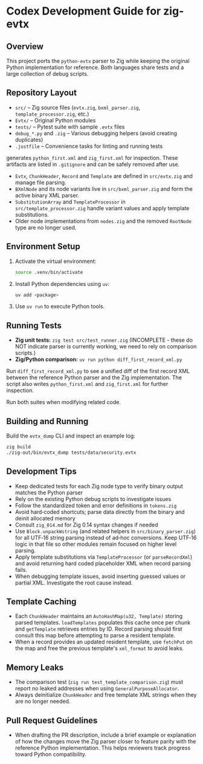 # Codex Development Guide for zig-evtx

## Overview
This project ports the `python-evtx` parser to Zig while keeping the original
Python implementation for reference.  Both languages share tests and a large
collection of debug scripts.

## Repository Layout
- `src/` – Zig source files (`evtx.zig`, `bxml_parser.zig`, `template_processor.zig`, etc.)
- `Evtx/` – Original Python modules
- `tests/` – Pytest suite with sample `.evtx` files
- `debug_*.py` and `.zig` – Various debugging helpers (avoid creating duplicates)
- `.justfile` – Convenience tasks for linting and running tests

generates `python_first.xml` and `zig_first.xml` for inspection. These artifacts
are listed in `.gitignore` and can be safely removed after use.
- `Evtx`, `ChunkHeader`, `Record` and `Template` are defined in `src/evtx.zig` and manage file parsing.
- `BXmlNode` and its node variants live in `src/bxml_parser.zig` and form the active binary XML parser.
- `SubstitutionArray` and `TemplateProcessor` in `src/template_processor.zig` handle variant values and apply template substitutions.
- Older node implementations from `nodes.zig` and the removed `RootNode` type are no longer used.

## Environment Setup
1. Activate the virtual environment:
   ```bash
   source .venv/bin/activate
   ```
2. Install Python dependencies using `uv`:
   ```bash
   uv add <package>
   ```
3. Use `uv run` to execute Python tools.

## Running Tests
- **Zig unit tests:** `zig test src/test_runner.zig` (INCOMPLETE - these do NOT indicate parser is currently working, we need to rely on comparison scripts.)
- **Zig/Python comparison:** `uv run python diff_first_record_xml.py`

Run `diff_first_record_xml.py` to see a unified diff of the first record XML
between the reference Python parser and the Zig implementation. The script also
writes `python_first.xml` and `zig_first.xml` for further inspection.

Run both suites when modifying related code.

## Building and Running
Build the `evtx_dump` CLI and inspect an example log:
```bash
zig build
./zig-out/bin/evtx_dump tests/data/security.evtx
```

## Development Tips
- Keep dedicated tests for each Zig node type to verify binary output matches the Python parser
- Rely on the existing Python debug scripts to investigate issues
- Follow the standardized token and error definitions in `tokens.zig`
- Avoid hard‑coded shortcuts; parse data directly from the binary and deinit allocated memory
- Consult `zig_014.md` for Zig 0.14 syntax changes if needed
- Use `Block.unpackWstring` (and related helpers in `src/binary_parser.zig`) for
  all UTF‑16 string parsing instead of ad‑hoc conversions. Keep UTF‑16 logic in
  that file so other modules remain focused on higher level parsing.
- Apply template substitutions via `TemplateProcessor` (or `parseRecordXml`) and
  avoid returning hard coded placeholder XML when record parsing fails.
- When debugging template issues, avoid inserting guessed values or partial XML. Investigate the root cause instead.

## Template Caching
- Each `ChunkHeader` maintains an `AutoHashMap(u32, Template)` storing parsed
  templates. `loadTemplates` populates this cache once per chunk and `getTemplate`
  retrieves entries by ID. Record parsing should first consult this map before
  attempting to parse a resident template.
- When a record provides an updated resident template, use
  `fetchPut` on the map and free the previous template's `xml_format` to avoid
  leaks.

## Memory Leaks
- The comparison test (`zig run test_template_comparison.zig`) must report no
  leaked addresses when using `GeneralPurposeAllocator`.
- Always deinitialize `ChunkHeader` and free template XML strings when they are
  no longer needed.

## Pull Request Guidelines
- When drafting the PR description, include a brief example or explanation of
  how the changes move the Zig parser closer to feature parity with the
  reference Python implementation. This helps reviewers track progress toward
  Python compatibility.

